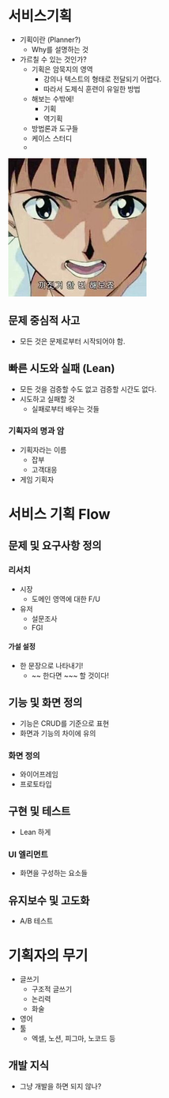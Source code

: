 # 서비스기획

- 기획이란 (Planner?)
	- Why를 설명하는 것
- 가르칠 수 있는 것인가?
	- 기획은 암묵지의 영역
		- 강의나 텍스트의 형태로 전달되기 어렵다.
		- 따라서 도제식 훈련이 유일한 방법
	- 해보는 수밖에!
		- 기획
		- 역기획
	- 방법론과 도구들
	- 케이스 스터디
	- 

![](attachments/Pasted%20image%2020240706093452.png)

## 문제 중심적 사고

- 모든 것은 문제로부터 시작되어야 함.
	
## 빠른 시도와 실패 (Lean)

- 모든 것을 검증할 수도 없고 검증할 시간도 없다.
- 시도하고 실패할 것
	- 실패로부터 배우는 것들

### 기획자의 명과 암

- 기획자라는 이름
	- 잡부
	- 고객대응
- 게임 기획자

# 서비스 기획 Flow

## 문제 및 요구사항 정의

### 리서치

- 시장
	- 도메인 영역에 대한 F/U
- 유저
	- 설문조사
	- FGI

#### 가설 설정

- 한 문장으로 나타내기!
	- ~~ 한다면 ~~~ 할 것이다!

## 기능 및 화면 정의

- 기능은 CRUD를 기준으로 표현
- 화면과 기능의 차이에 유의

### 화면 정의

- 와이어프레임
- 프로토타입

## 구현 및 테스트

- Lean 하게

### UI 엘리먼트

- 화면을 구성하는 요소들

## 유지보수 및 고도화

- A/B 테스트

# 기획자의 무기

- 글쓰기
	- 구조적 글쓰기
	- 논리력
	- 화술
- 영어
- 툴
	- 엑셀, 노션, 피그마, 노코드 등

## 개발 지식

- 그냥 개발을 하면 되지 않나?